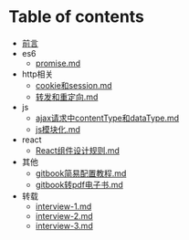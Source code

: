 
# Table of contents

* [前言](README.md)
* es6
  * [promise.md](es6/promise.md)
* http相关
  * [cookie和session.md](http相关/cookie和session.md)
  * [转发和重定向.md](http相关/转发和重定向.md)
* js
  * [ajax请求中contentType和dataType.md](js/ajax请求中contentType和dataType.md)
  * [js模块化.md](js/js模块化.md)
* react
  * [React组件设计规则.md](react/React组件设计规则.md)
* 其他
  * [gitbook简易配置教程.md](其他/gitbook简易配置教程.md)
  * [gitbook转pdf电子书.md](其他/gitbook转pdf电子书.md)
* 转载
  * [interview-1.md](转载/interview-1.md)
  * [interview-2.md](转载/interview-2.md)
  * [interview-3.md](转载/interview-3.md)